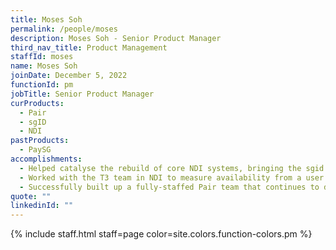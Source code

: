 ```yaml
---
title: Moses Soh
permalink: /people/moses
description: Moses Soh - Senior Product Manager
third_nav_title: Product Management
staffId: moses
name: Moses Soh
joinDate: December 5, 2022
functionId: pm
jobTitle: Senior Product Manager
curProducts:
  - Pair
  - sgID
  - NDI
pastProducts:
  - PaySG
accomplishments:
  - Helped catalyse the rebuild of core NDI systems, bringing the sgid and NDI teams together to deliver cost-effective, reliable and secure digital identity for Singapore.
  - Worked with the T3 team in NDI to measure availability from a user perspective, and start a culture of continuous improvement.
  - Successfully built up a fully-staffed Pair team that continues to deliver useful products that make knowledge work in the government more delightful & productive (Pair Chat, Intern, Search and Noms) for more than 35,000 users.
quote: ""
linkedinId: ""
---
```


{% include staff.html staff=page color=site.colors.function-colors.pm %}
